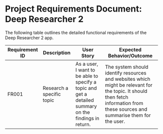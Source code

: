 # Project Requirements Document: Deep Researcher 2

The following table outlines the detailed functional requirements of the Deep Researcher 2 app.

| Requirement ID | Description               | User Story                                                                                       | Expected Behavior/Outcome                                                                                                     |
|-----------------|---------------------------|--------------------------------------------------------------------------------------------------|-----------------------------------------------------------------------------------------------------------------------------|
| FR001          | Research a specific topic   | As a user, I want to be able to specify a topic and get a detailed summary on the findings in return. | The system should identify resources and websites which might be relevant for the topic. It should then fetch information from these sources and summarise them for the user. |
